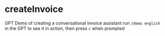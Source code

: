 # createInvoice
GPT Demo of creating a conversational invoice assistant run `/demo english` in the GPT to see it in action, then press `c` when prompted

